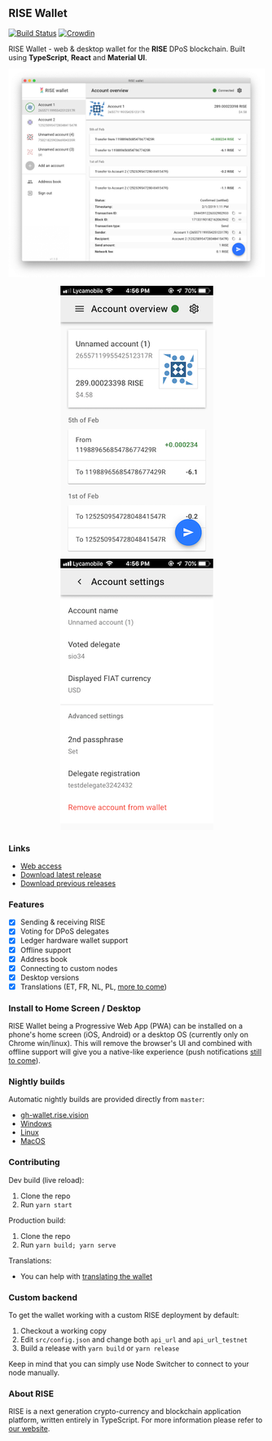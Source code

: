 ## RISE Wallet

[![Build Status](https://travis-ci.org/RiseVision/rise-react-wallet.svg?branch=master)](https://travis-ci.org/RiseVision/rise-react-wallet)
[![Crowdin](https://d322cqt584bo4o.cloudfront.net/rise-web-wallet/localized.svg)](https://crowdin.com/project/rise-web-wallet)

RISE Wallet - web & desktop wallet for the **RISE** DPoS blockchain. Built using **TypeScript**, **React** and **Material UI**.

<p align="center">
	<img src="docs/desktop.png" alt="Desktop screenshot">
</p>
<p align="center">
	<img src="docs/mobile-1.png" alt="Mobile screenshot">
	<img src="docs/mobile-2.png" alt="Mobile settings screenshot">
</p>

### Links

- [Web access](https://wallet.rise.vision/)
- [Download latest release](https://github.com/RiseVision/rise-react-wallet/releases/latest)
- [Download previous releases](https://github.com/RiseVision/rise-react-wallet/releases)

### Features

- [x] Sending & receiving RISE
- [x] Voting for DPoS delegates
- [x] Ledger hardware wallet support
- [x] Offline support
- [x] Address book
- [x] Connecting to custom nodes
- [x] Desktop versions
- [x] Translations (ET, FR, NL, PL, [more to come](https://github.com/RiseVision/rise-react-wallet/blob/master/docs/managing-translations.md))

### Install to Home Screen / Desktop

RISE Wallet being a Progressive Web App (PWA) can be installed on a phone's 
home screen (iOS, Android) or a desktop OS (currently only on Chrome win/linux).
This will remove the browser's UI and combined with offline support will give 
you a native-like experience (push notifications [still to come](https://github.com/RiseVision/rise-react-wallet/issues/186)).

### Nightly builds

Automatic nightly builds are provided directly from `master`:

- [gh-wallet.rise.vision](https://gh-wallet.rise.vision/)
- [Windows](https://gh-wallet.rise.vision/rise-wallet-win-nightly.zip)
- [Linux](https://gh-wallet.rise.vision/rise-wallet-linux-nightly.tar.gz)
- [MacOS](https://gh-wallet.rise.vision/rise-wallet-macos-nightly.tar.gz)

### Contributing

Dev build (live reload):

1.  Clone the repo
1.  Run `yarn start`

Production build:

1.  Clone the repo
1.  Run `yarn build; yarn serve`

Translations:

- You can help with [translating the wallet](https://github.com/RiseVision/rise-react-wallet/blob/master/docs/managing-translations.md)

### Custom backend

To get the wallet working with a custom RISE deployment by default:

1.  Checkout a working copy
1.  Edit `src/config.json` and change both `api_url` and `api_url_testnet`
1.  Build a release with `yarn build` or `yarn release`

Keep in mind that you can simply use Node Switcher to connect to your node manually.

### About RISE

RISE is a next generation crypto-currency and blockchain application platform, written entirely in TypeScript. For more information please refer to [our website](https://rise.vision/).
